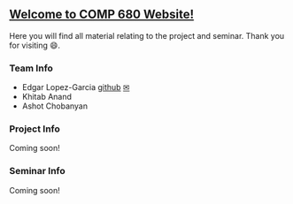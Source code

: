 ## [Welcome to COMP 680 Website!](https://elopezga.github.io/comp_680_website/)
Here you will find all material relating to the project and seminar. Thank you for visiting 😄.

### Team Info
- Edgar Lopez-Garcia [github](https://github.com/elopezga) [✉](edgar.lopezgarcia.266@my.csun.edu)
- Khitab Anand
- Ashot Chobanyan

### Project Info
Coming soon!

### Seminar Info
Coming soon!